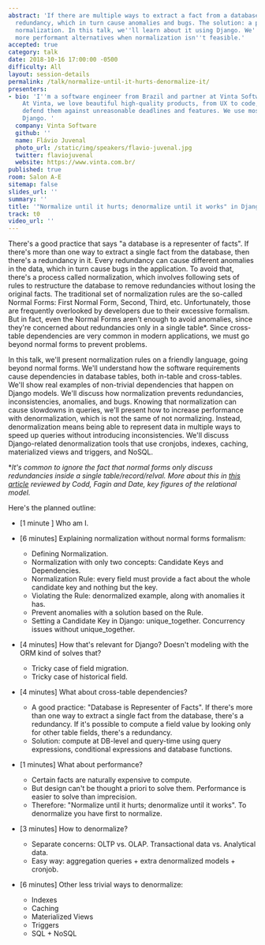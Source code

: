 ```yaml
---
abstract: 'If there are multiple ways to extract a fact from a database, there''s
  redundancy, which in turn cause anomalies and bugs. The solution: a process called
  normalization. In this talk, we''ll learn about it using Django. We''ll also discuss
  more performant alternatives when normalization isn''t feasible.'
accepted: true
category: talk
date: 2018-10-16 17:00:00 -0500
difficulty: All
layout: session-details
permalink: /talk/normalize-until-it-hurts-denormalize-it/
presenters:
- bio: 'I''m a software engineer from Brazil and partner at Vinta Software (www.vinta.com.br).
    At Vinta, we love beautiful high-quality products, from UX to code, and we will
    defend them against unreasonable deadlines and features. We use mostly React and
    Django. '
  company: Vinta Software
  github: ''
  name: Flávio Juvenal
  photo_url: /static/img/speakers/flavio-juvenal.jpg
  twitter: flaviojuvenal
  website: https://www.vinta.com.br/
published: true
room: Salon A-E
sitemap: false
slides_url: ''
summary: ''
title: '"Normalize until it hurts; denormalize until it works" in Django'
track: t0
video_url: ''
---
```


There's a good practice that says "a database is a representer of facts". If there's more than one way to extract a single fact from the database, then there's a redundancy in it. Every redundancy can cause different anomalies in the data, which in turn cause bugs in the application. To avoid that, there's a process called normalization, which involves following sets of rules to restructure the database to remove redundancies without losing the original facts. The traditional set of normalization rules are the so-called Normal Forms: First Normal Form, Second, Third, etc. Unfortunately, those are frequently overlooked by developers due to their excessive formalism. But in fact, even the Normal Forms aren't enough to avoid anomalies, since they're concerned about redundancies only in a single table*. Since cross-table dependencies are very common in modern applications, we must go beyond normal forms to prevent problems.

In this talk, we'll present normalization rules on a friendly language, going beyond normal forms. We'll understand how the software requirements cause dependencies in database tables, both in-table and cross-tables. We'll show real examples of non-trivial dependencies that happen on Django models. We'll discuss how normalization prevents redundancies, inconsistencies, anomalies, and bugs. Knowing that normalization can cause slowdowns in queries, we'll present how to increase performance with denormalization, which is not the same of not normalizing. Instead, denormalization means being able to represent data in multiple ways to speed up queries without introducing inconsistencies. We'll discuss Django-related denormalization tools that use cronjobs, indexes, caching, materialized views and triggers, and NoSQL.

*_It's common to ignore the fact that normal forms only discuss redundancies inside a single table/record/relval. More about this in [this article](http://www.bkent.net/Doc/simple5.htm#label6) reviewed by Codd, Fagin and Date, key figures of the relational model._

Here's the planned outline:

- [1 minute ] Who am I.

- [6 minutes] Explaining normalization without normal forms formalism:
  * Defining Normalization.
  * Normalization with only two concepts: Candidate Keys and Dependencies.
  * Normalization Rule: every field must provide a fact about the whole candidate key and nothing but the key.
  * Violating the Rule: denormalized example, along with anomalies it has.
  * Prevent anomalies with a solution based on the Rule.
  * Setting a Candidate Key in Django: unique_together. Concurrency issues without unique_together.

- [4 minutes] How that's relevant for Django? Doesn't modeling with the ORM kind of solves that?
  * Tricky case of field migration.
  * Tricky case of historical field.

- [4 minutes] What about cross-table dependencies?
  * A good practice: "Database is Representer of Facts". If there's more than one way to extract a single fact from the database, there's a redundancy. If it's possible to compute a field value by looking only for other table fields, there's a redundancy.
  * Solution: compute at DB-level and query-time using query expressions, conditional expressions and database functions.

- [1 minutes] What about performance?
  * Certain facts are naturally expensive to compute.
  * But design can't be thought a priori to solve them. Performance is easier to solve than imprecision.
  * Therefore: "Normalize until it hurts; denormalize until it works". To denormalize you have first to normalize.

- [3 minutes] How to denormalize?
  * Separate concerns: OLTP vs. OLAP. Transactional data vs. Analytical data.
  * Easy way: aggregation queries + extra denormalized models + cronjob.

- [6 minutes] Other less trivial ways to denormalize:
  * Indexes
  * Caching
  * Materialized Views
  * Triggers
  * SQL + NoSQL